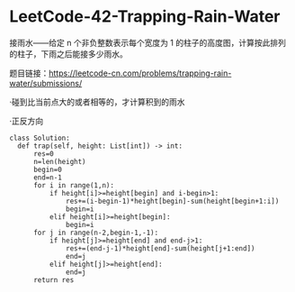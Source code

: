 # LeetCode-42-Trapping-Rain-Water
接雨水——给定 n 个非负整数表示每个宽度为 1 的柱子的高度图，计算按此排列的柱子，下雨之后能接多少雨水。

题目链接：https://leetcode-cn.com/problems/trapping-rain-water/submissions/

·碰到比当前点大的或者相等的，才计算积到的雨水

·正反方向

    class Solution:
      def trap(self, height: List[int]) -> int:
          res=0
          n=len(height)
          begin=0
          end=n-1
          for i in range(1,n):
              if height[i]>=height[begin] and i-begin>1:
                  res+=(i-begin-1)*height[begin]-sum(height[begin+1:i])
                  begin=i
              elif height[i]>=height[begin]:
                  begin=i
          for j in range(n-2,begin-1,-1):
              if height[j]>=height[end] and end-j>1:
                  res+=(end-j-1)*height[end]-sum(height[j+1:end])
                  end=j
              elif height[j]>=height[end]:
                  end=j
          return res

                
                
